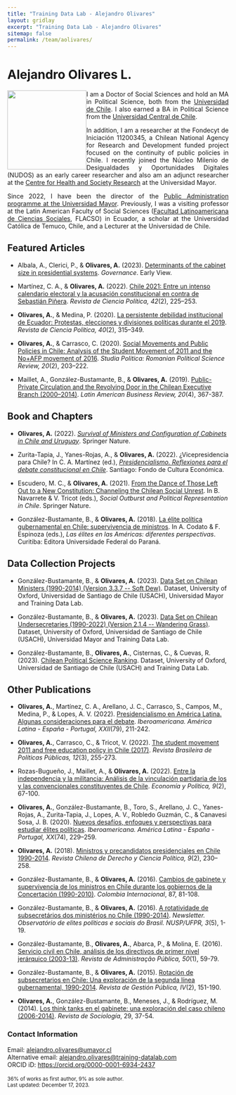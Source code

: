 ```yaml
---
title: "Training Data Lab - Alejandro Olivares"
layout: gridlay
excerpt: "Training Data Lab - Alejandro Olivares"
sitemap: false
permalink: /team/aolivares/
---
```


# Alejandro Olivares L.

<img src="https://training-datalab.com/images/team/aolivares.jpg" class="img-responsive" width="180px" style="float: left" />

<p align=" justify">I am a Doctor of Social Sciences and hold an MA in Political Science, both from the <a href="https://www.uchile.cl/" target="_blank">Universidad de Chile</a>. I also earned a BA in Political Science from the <a href="https://www.ucentral.cl/" target="_blank">Universidad Central de Chile</a>.</p>

<p align=" justify">In addition, I am a researcher at the Fondecyt de Iniciación 11200345, a Chilean National Agency for Research and Development funded project focused on the continuity of public policies in Chile. I recently joined the Núcleo Milenio de Desigualdades y Oportunidades Digitales (NUDOS) as an early career researcher and also am an adjunct researcher at the <a href="https://ciss.umayor.cl/" target="_blank">Centre for Health and Society Research</a> at the Universidad Mayor.</p>

<p align=" justify">Since 2022, I have been the director of the <a href="https://www.umayor.cl/um/carreras/administracion-publica-santiago/10000" target="_blank">Public Administration programme at the Universidad Mayor</a>. Previously, I was a visiting professor at the Latin American Faculty of Social Sciences (<a href="https://www.flacso.edu.ec/en/inicio" target="_blank">Facultad Latinoamericana de Ciencias Sociales</a>, FLACSO) in Ecuador, a scholar at the Universidad Católica de Temuco, Chile, and a Lecturer at the Universidad de Chile.</p>

## Featured Articles

- Albala, A., Clerici, P., & **Olivares, A.** (2023). <a href="https://doi.org/10.1111/gove.12803" target="_blank">Determinants of the cabinet size in presidential systems</a>. *Governance*. Early View.

- Martínez, C. A., & **Olivares, A.** (2022). <a href="https://doi.org/10.4067/s0718-090x2022005000119" target="_blank">Chile 2021: Entre un intenso calendario electoral y la acusación constitucional en contra de Sebastián Piñera</a>. *Revista de Ciencia Política, 42*(2), 225–253.

- **Olivares, A.**, & Medina, P. (2020). <a href="http://dx.doi.org/10.4067/S0718-090X2020005000110" target="_blank">La persistente debilidad institucional de Ecuador: Protestas, elecciones y divisiones políticas durante el 2019</a>. *Revista de Ciencia Política, 40*(2), 315–349.

- **Olivares, A.**, & Carrasco, C. (2020). <a href="https://nbn-resolving.org/urn:nbn:de:0168-ssoar-69926-8" target="_blank">Social Movements and Public Policies in Chile: Analysis of the Student Movement of 2011 and the No+AFP movement of 2016</a>. *Studia Politica: Romanian Political Science Review, 20*(2), 203–222.

- Maillet, A., González-Bustamante, B., & **Olivares, A.** (2019). <a href="https://doi.org/10.1080/10978526.2019.1652099" target="_blank">Public-Private Circulation and the Revolving Door in the Chilean Executive Branch (2000–2014)</a>. *Latin American Business Review, 20*(4), 367-387.

## Book and Chapters

- **Olivares, A.** (2022). <a href="https://link.springer.com/book/10.1007/978-3-030-92802-5" target="_blank">*Survival of Ministers and Configuration of Cabinets in Chile and Uruguay*</a>. Springer Nature.

- Zurita-Tapia, J., Yanes-Rojas, A., & **Olivares, A.** (2022). ¿Vicepresidencia para Chile? In C. A. Martínez (ed.), <a href="https://fondodeculturaeconomica.cl/products/presidencialismo-fce" target="_blank">*Presidencialismo. Reflexiones para el debate constitucional en Chile*</a>. Santiago: Fondo de Cultura Económica.

- Escudero, M. C., & **Olivares, A.** (2021). <a href="https://link.springer.com/chapter/10.1007/978-3-030-70320-2_10" target="_blank">From the Dance of Those Left Out to a New Constitution: Channeling the Chilean Social Unrest</a>. In B. Navarrete & V. Tricot (eds.), *Social Outburst and Political Representation in Chile*. Springer Nature.

- González-Bustamante, B., & **Olivares, A.** (2018). <a href="https://www.researchgate.net/publication/325699783_Elites_en_las_Americas_diferentes_perspectivas_Elites_in_the_Americas_Different_Perspectives" target="_blank">La élite política gubernamental en Chile: supervivencia de ministros</a>. In A. Codato & F. Espinoza (eds.), *Las élites en las Américas: diferentes perspectivas*. Curitiba: Editora Universidade Federal do Paraná.

## Data Collection Projects

- González-Bustamante, B., & **Olivares, A.** (2023). <a href="https://doi.org/10.5281/zenodo.5744536" target="_blank">Data Set on Chilean Ministers (1990-2014) (Version 3.3.7 -- Soft Dew)</a>. Dataset, University of Oxford, Universidad de Santiago de Chile (USACH), Universidad Mayor and Training Data Lab.

- González-Bustamante, B., & **Olivares, A.** (2023). <a href="https://doi.org/10.5281/zenodo.5715384" target="_blank">Data Set on Chilean Undersecretaries (1990-2022) (Version 2.1.4 -- Wandering Grass)</a>. Dataset, University of Oxford, Universidad de Santiago de Chile (USACH), Universidad Mayor and Training Data Lab.

- González-Bustamante, B., **Olivares, A.**, Cisternas, C., & Cuevas, R. (2023). <a href="http://doi.org/10.17605/OSF.IO/C8PRA" target="_blank">Chilean Political Science Ranking</a>. Dataset, University of Oxford, Universidad de Santiago de Chile (USACH) and Training Data Lab.

## Other Publications

- **Olivares, A.**, Martínez, C. A., Arellano, J. C., Carrasco, S., Campos, M., Medina, P., & Lopes, A. V. (2022). <a href="https://doi.org/10.18441/ibam.22.2022.79.211-242" target="_blank">Presidencialismo en América Latina. Algunas consideraciones para el debate</a>. *Iberoamericana. América Latina - España - Portugal, XXII*(79), 211-242.

- **Olivares, A.**, Carrasco, C., & Tricot, V. (2022). <a href="https://doi.org/10.5102/rbpp.v12i3.8637" target="_blank">The student movement 2011 and free education policy in Chile (2017)</a>. *Revista Brasileira de Políticas Públicas, 12*(3), 255-273.

- Rozas-Bugueño, J., Maillet, A., & **Olivares, A.** (2022). <a href="http://www.economiaypolitica.cl/index.php/eyp/article/view/188" target="_blank">Entre la independencia y la militancia: Análisis de la vinculación partidaria de los y las convencionales constituyentes de Chile</a>. *Economía y Política, 9*(2), 67-100.

- **Olivares, A.**, González-Bustamante, B., Toro, S., Arellano, J. C., Yanes-Rojas, A., Zurita-Tapia, J., Lopes, A. V., Robledo Guzmán, C., & Canavesi Sosa, J. B. (2020). <a href="https://doi.org/10.18441/ibam.20.2020.74.229-259" target="_blank">Nuevos desafíos, enfoques y perspectivas para estudiar élites políticas</a>. *Iberoamericana. América Latina - España - Portugal, XX*(74), 229–259.

- **Olivares, A.** (2018). <a href="https://portalrevistas.uct.cl/index.php/RDCP/article/view/1798" target="_blank">Ministros y precandidatos presidenciales en Chile 1990-2014</a>. *Revista Chilena de Derecho y Ciencia Política, 9*(2), 230–258.

- González-Bustamante, B., & **Olivares, A.** (2016). <a href="https://doi.org/10.7440/colombiaint87.2016.04" target="_blank">Cambios de gabinete y supervivencia de los ministros en Chile durante los gobiernos de la Concertación (1990-2010)</a>. *Colombia Internacional*, 87, 81-108.

- González-Bustamante, B., & **Olivares, A.** (2016). <a href="https://www.researchgate.net/publication/321993740_A_rotatividade_de_subsecretarios_dos_ministerios_no_Chile_1990-2014" target="_blank">A rotatividade de subsecretários dos ministérios no Chile (1990-2014)</a>. *Newsletter. Observatório de elites políticas e sociais do Brasil. NUSP/UFPR, 3*(5), 1-19.

- González-Bustamante, B., **Olivares, A.**, Abarca, P., & Molina, E. (2016). <a href="http://dx.doi.org/10.1590/0034-7612145767" target="_blank">Servicio civil en Chile, análisis de los directivos de primer nivel jerárquico (2003-13)</a>. *Revista de Administração Pública, 50*(1), 59-79.

- González-Bustamante, B., & **Olivares, A.** (2015). <a href="https://doi.org/10.22370/rgp.2015.4.2.2230" target="_blank">Rotación de subsecretarios en Chile: Una exploración de la segunda línea gubernamental, 1990-2014</a>. *Revista de Gestión Pública, IV*(2), 151-190.

- **Olivares, A.**, González-Bustamante, B., Meneses, J., & Rodríguez, M. (2014). <a href="http://doi.org/10.5354/0719-529X.2014.36177" target="_blank">Los think tanks en el gabinete: una exploración del caso chileno (2006-2014)</a>. *Revista de Sociología*, 29, 37-54.

### Contact Information

Email: <a href="mailto:alejandro.olivares@uct.cl">alejandro.olivares@umayor.cl</a><br />
Alternative email: <a href="mailto:alejandro.olivares@training-datalab.com">alejandro.olivares@training-datalab.com</a><br />
ORCID iD: <a href="https://orcid.org/0000-0001-6934-2437" target="_blank">https://orcid.org/0000-0001-6934-2437</a><br />
<br />
<small>36% of works as first author, 9% as sole author.</small><br />
<small>Last updated: December 17, 2023.</small>
